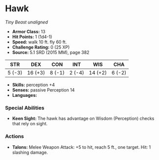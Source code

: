 # Hawk

*Tiny* *Beast* *unaligned*

- **Armor Class:** 13
- **Hit Points:** 1 (1d4-1)
- **Speed:** walk 10 ft. fly 60 ft.
- **Challenge Rating:** 0 (25 XP)
- **Source:** 5.1 SRD (2015 MM), page 382

| STR | DEX | CON | INT | WIS | CHA |
| --- | --- | --- | --- | --- | --- |
| 5 (-3) | 16 (+3) | 8 (-1) | 2 (-4) | 14 (+2) | 6 (-2) |

- **Skills:** perception +4
- **Senses:** passive Perception 14
- **Languages:** 

### Special Abilities

- **Keen Sight:** The hawk has advantage on Wisdom (Perception) checks that rely on sight.

### Actions

- **Talons:** Melee Weapon Attack: +5 to hit, reach 5 ft., one target. Hit: 1 slashing damage.


